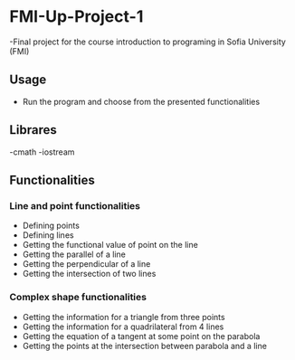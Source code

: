 # FMI-Up-Project-1

-Final project for the course introduction to programing in Sofia University (FMI)

## Usage

- Run the program and choose from the presented functionalities

## Librares

-cmath
-iostream

## Functionalities

### Line and point functionalities

- Defining points
- Defining lines
- Getting the functional value of point on the line
- Getting the parallel of a line
- Getting the perpendicular of a line 
- Getting the intersection of two lines

### Complex shape functionalities

- Getting the information for a triangle from three points
- Getting the information for a quadrilateral from 4 lines
- Getting the equation of a tangent at some point on the parabola
- Getting the points at the intersection between parabola and a line